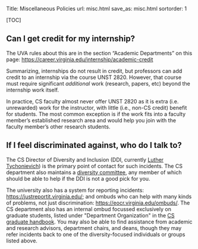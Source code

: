 Title: Miscellaneous Policies
url: misc.html
save_as: misc.html
sortorder: 1

[TOC]

## Can I get credit for my internship?

The UVA rules about this are in the section “Academic Departments” on this page: <https://career.virginia.edu/internship/academic-credit>

Summarizing, internships do not result in credit, but professors can add credit to an internship via the course UNST 2820. However, that course must require significant *additional* work (research, papers, etc) beyond the internship work itself.

In practice, CS faculty almost never offer UNST 2820 as it is extra (i.e. unrewarded) work for the instructor, with little (i.e., non-CS credit) benefit for students. The most common exception is if the work fits into a faculty member’s established research area and would help you join with the faculty member’s other research students.

## If I feel discriminated against, who do I talk to?

The CS Director of Diversity and Inclusion (DDI, currently [Luther Tychonievich](mailto:tychonievich@virginia.edu)) is the primary point of contact for such incidents.
The CS department also maintains a [diversity committee](https://engineering.virginia.edu/departments/computer-science/about-computer-science/diversity-department-computer-science), any member of which should be able to help if the DDI is not a good pick for you.

The university also has a system for reporting incidents: <https://justreportit.virginia.edu/>;
and ombuds who can help with many kinds of problems, not just discrimination: <https://eocr.virginia.edu/ombuds/>.
The CS department also has an internal ombud focussed exclusively on graduate students, listed under "Department Organization" in the [CS graduate handbook](https://libra.cs.virginia.edu/handbook/grad-handbook.pdf).
You may also be able to find assistance from academic and research advisors, department chairs, and deans, though they may refer incidents back to one of the diversity-focused individuals or groups listed above.
